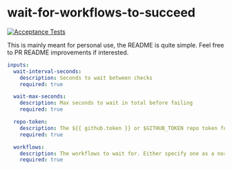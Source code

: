 # wait-for-workflows-to-succeed

[![Acceptance Tests](https://github.com/emilgoldsmith/wait-for-workflows-to-succeed/actions/workflows/acceptance-tests.yml/badge.svg)](https://github.com/emilgoldsmith/wait-for-workflows-to-succeed/actions/workflows/acceptance-tests.yml)


This is mainly meant for personal use, the README is quite simple. Feel free to PR README improvements if interested.

```yml
inputs:
  wait-interval-seconds:
    description: Seconds to wait between checks
    required: true

  wait-max-seconds:
    description: Max seconds to wait in total before failing
    required: true

  repo-token:
    description: The ${{ github.token }} or $GITHUB_TOKEN repo token for your workflow
    required: true

  workflows:
    description: The workflows to wait for. Either specify one as a normal string or several workflows as newline separated strings with forexample the | multiline YAML syntax
    required: true
```
